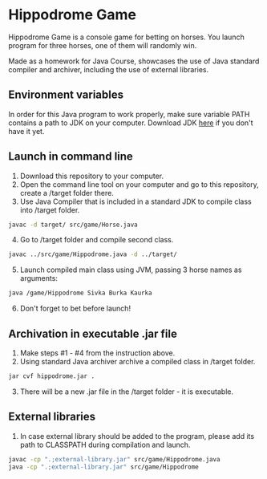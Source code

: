 # Hippodrome Game

Hippodrome Game is a console game for betting on horses. You launch program for three horses, one of them will randomly win.

Made as a homework for Java Course, showcases the use of Java standard compiler and archiver, including the use of external libraries.

## Environment variables
In order for this Java program to work properly, make sure variable PATH contains a path to JDK on your computer. Download JDK [here](https://www.oracle.com/java/technologies/downloads/) if you don't have it yet.

## Launch in command line

1. Download this repository to your computer.
2. Open the command line tool on your computer and go to this repository, create a /target folder there.
3. Use Java Compiler that is included in a standard JDK to compile class into /target folder.
```bash
javac -d target/ src/game/Horse.java
```
4. Go to /target folder and compile second class.
```bash
javac ../src/game/Hippodrome.java -d ../target/
```
5. Launch compiled main class using JVM, passing 3 horse names as arguments:
```bash
java /game/Hippodrome Sivka Burka Kaurka
```
6. Don't forget to bet before launch!

## Archivation in executable .jar file

1. Make steps #1 - #4 from the instruction above.
2. Using standard Java archiver archive a compiled class in /target folder.
```bash
jar cvf hippodrome.jar .
```
3. There will be a new .jar file in the /target folder - it is executable.

## External libraries

1. In case external library should be added to the program, please add its path to CLASSPATH during compilation and launch.
```bash
javac -cp ".;external-library.jar" src/game/Hippodrome.java
java -cp ".;external-library.jar" src/game/Hippodrome
```